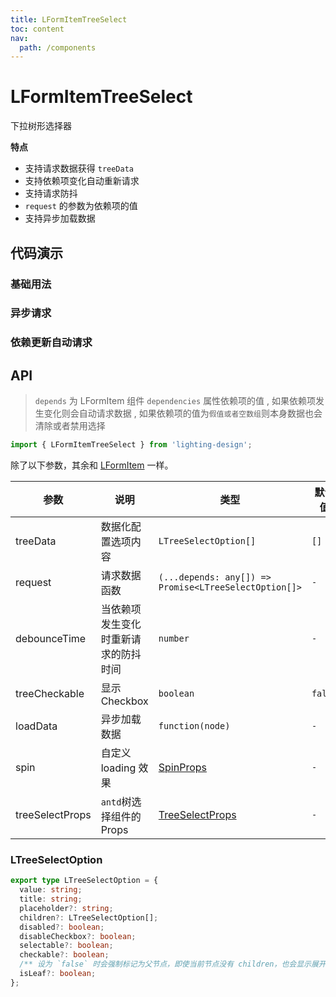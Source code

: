 ```yaml
---
title: LFormItemTreeSelect
toc: content
nav:
  path: /components
---
```


# LFormItemTreeSelect

下拉树形选择器

**特点**

- 支持请求数据获得 `treeData`
- 支持依赖项变化自动重新请求
- 支持请求防抖
- `request` 的参数为依赖项的值
- 支持异步加载数据

## 代码演示

### 基础用法

<code src='./demos/Demo1.tsx'></code>

### 异步请求

<code src='./demos/Demo3.tsx'></code>

### 依赖更新自动请求

<code src='./demos/Demo2.tsx'></code>

## API

> `depends` 为 LFormItem 组件 `dependencies` 属性依赖项的值 , 如果依赖项发生变化则会自动请求数据 , 如果依赖项的值为`假值或者空数组`则本身数据也会清除或者禁用选择

```ts
import { LFormItemTreeSelect } from 'lighting-design';
```

除了以下参数，其余和 [LFormItem](/components/form-item) 一样。

| 参数            | 说明                                 | 类型                                                                 | 默认值  |
| --------------- | ------------------------------------ | -------------------------------------------------------------------- | ------- |
| treeData        | 数据化配置选项内容                   | `LTreeSelectOption[]`                                                | `[]`    |
| request         | 请求数据函数                         | `(...depends: any[]) => Promise<LTreeSelectOption[]>`                | `-`     |
| debounceTime    | 当依赖项发生变化时重新请求的防抖时间 | `number`                                                             | `-`     |
| treeCheckable   | 显示 Checkbox                        | `boolean `                                                           | `false` |
| loadData        | 异步加载数据                         | `function(node)`                                                     | `-`     |
| spin            | 自定义 loading 效果                  | [SpinProps](https://ant.design/components/spin-cn/#api)              | `-`     |
| treeSelectProps | `antd`树选择组件的 Props             | [TreeSelectProps](https://ant.design/components/tree-select-cn/#api) | `-`     |

### LTreeSelectOption

```ts
export type LTreeSelectOption = {
  value: string;
  title: string;
  placeholder?: string;
  children?: LTreeSelectOption[];
  disabled?: boolean;
  disableCheckbox?: boolean;
  selectable?: boolean;
  checkable?: boolean;
  /** 设为 `false` 时会强制标记为父节点，即使当前节点没有 children，也会显示展开图标 */
  isLeaf?: boolean;
};
```
